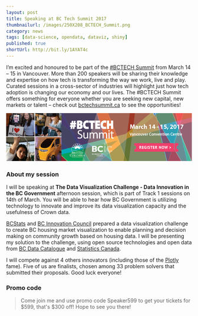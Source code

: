 ```yaml
---
layout: post
title: Speaking at BC Tech Summit 2017
thumbnailurl: /images/250X208_BCTECH_Summit.png
category: news
tags: [data-science, opendata, dataviz, shiny]
published: true
shortUrl: http://bit.ly/1AYAT4c
---
```


I’m excited and honoured to be part of the [#BCTECH Summit](http://bctechsummit.ca/speakers/sasa-bogdanovic/) 
from March 14 – 15 in Vancouver. More than 200 speakers will be sharing their knowledge and expertise on how tech 
is transforming the way we work, live and play. Curated sessions in 
a cross-sector of industries will highlight just how tech adoption is 
changing our economy and our lives.  The #BCTECH Summit offers something 
for everyone whether you are seeking new capital, new markets or talent – check out 
[bctechsummit.ca](http://bctechsummit.ca) to see the opportunities! 

![BC Tech Summit 2017](/images/756x195_BCTECH_Summit.png "BC TEch Summit 2017")

### About my session
I will be speaking at **The Data Visualization Challenge - Data Innovation in the BC Government**
afternoon session, which is part of Track 1 sessions on 14th of March.
You will be able to hear how BC Government is utilizing technology to innovate and improve its 
data visualization capacity and the usefulness of Crown data.

[BCStats](http://www.bcstats.gov.bc.ca/Home.aspx) and [BC Innovation Council](http://bcic.ca/) 
prepared a data visualization challenge to create BC housing market visualization 
to enable planning and decision making on community growth based on housing data.
I will be presenting my solution to the challenge, using open source technologies
and open data from [BC Data Catalogue](http://www2.gov.bc.ca/gov/content/governments/about-the-bc-government/databc/geographic-data-and-services/bc-data-catalogue)
and [Statistics Canada](http://www.statcan.gc.ca/).

I will compete against 4 others innovators (including those of the 
[Plotly](https://plot.ly/) fame). Five of us are finalists,
chosen among 33 problem solvers that submitted their proposals. Good luck everyone!

### Promo code
> Come join me and use promo code Speaker599 to get your tickets for $599, that's $300 off!
> Hope to see you there!



